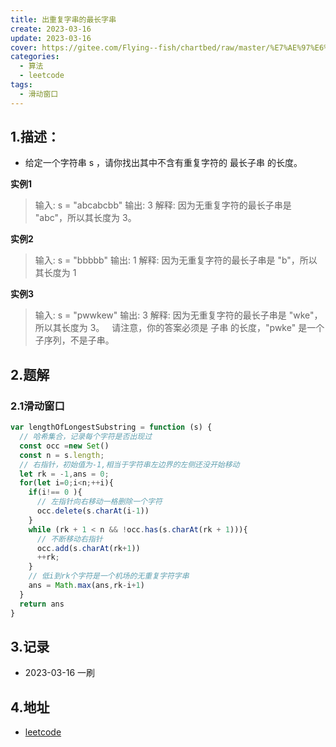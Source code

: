 ```yaml
---
title: 出重复字串的最长字串
create: 2023-03-16
update: 2023-03-16
cover: https://gitee.com/Flying--fish/chartbed/raw/master/%E7%AE%97%E6%B3%95%E5%B0%81%E9%9D%A2.jpg
categories:
  - 算法
  - leetcode
tags:
  - 滑动窗口
---
```


## 1.描述：
+ 给定一个字符串 s ，请你找出其中不含有重复字符的 最长子串 的长度。

**实例1**
>输入: s = "abcabcbb"
输出: 3
解释: 因为无重复字符的最长子串是 "abc"，所以其长度为 3。

**实例2**
>输入: s = "bbbbb"
输出: 1
解释: 因为无重复字符的最长子串是 "b"，所以其长度为 1

**实例3**
>输入: s = "pwwkew"
输出: 3
解释: 因为无重复字符的最长子串是 "wke"，所以其长度为 3。
     请注意，你的答案必须是 子串 的长度，"pwke" 是一个子序列，不是子串。

## 2.题解
### 2.1滑动窗口
```JavaScript
var lengthOfLongestSubstring = function (s) {
  // 哈希集合，记录每个字符是否出现过
  const occ =new Set()
  const n = s.length;
  // 右指针，初始值为-1,相当于字符串左边界的左侧还没开始移动
  let rk = -1,ans = 0;
  for(let i=0;i<n;++i){
    if(i!== 0 ){
      // 左指针向右移动一格删除一个字符
      occ.delete(s.charAt(i-1))
    }
    while (rk + 1 < n && !occ.has(s.charAt(rk + 1))){
      // 不断移动右指针
      occ.add(s.charAt(rk+1))
      ++rk;
    }
    // 低i到rk个字符是一个机场的无重复字符字串
    ans = Math.max(ans,rk-i+1)
  }
  return ans
}
```
## 3.记录
+ 2023-03-16 一刷

## 4.地址
+ [leetcode](https://leetcode.cn/problems/longest-substring-without-repeating-characters)
